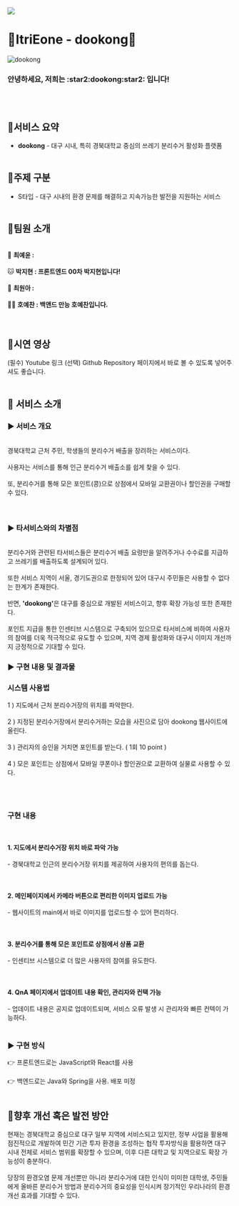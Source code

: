 <img src="https://capsule-render.vercel.app/api?type=waving&height=250&color=gradient&text=dookong&desc=%EC%93%B0%EB%A0%88%EA%B8%B0%20%EB%B6%84%EB%A6%AC%EC%88%98%EA%B1%B0%20%ED%99%9C%EC%84%B1%ED%99%94%20%ED%94%8C%EB%9E%AB%ED%8F%BC&descAlign=50&descAlignY=30">




# 🫛ItriEone - dookong🫛
![dookong](https://github.com/user-attachments/assets/7641dfab-6b4a-4434-a561-7e4217502f3a)
<h3>안녕하세요, 저희는 :star2:dookong:star2: 입니다!</h3>
<br></br>

## :round_pushpin:서비스 요약
- <b>dookong</b> - 대구 시내, 특히 경북대학교 중심의 쓰레기 분리수거 활성화 플랫폼
<br></br>
## :round_pushpin:주제 구분
-	S타입 - 대구 시내의 환경 문제를 해결하고 지속가능한 발전을 지원하는 서비스
  <br></br>
## :round_pushpin:팀원 소개
<br>:rabbit: <b>최예윤 :</b> </br>
<br>:cat: <b>박지현 : 프론트엔드 00차 박지현입니다!</b></br>
<br>:hamster: <b>최원아 :</b> </br>
<br>:polar_bear: <b> 호예찬 : 백앤드 만능 호예찬입니다.</b></br>
<br></br>
## :round_pushpin:시연 영상
(필수) Youtube 링크
(선택) Github Repository 페이지에서 바로 볼 수 있도록 넣어주셔도 좋습니다.
<br></br>
## :round_pushpin: 서비스 소개
### :arrow_forward: 서비스 개요
<br>경북대학교 근처 주민, 학생들의 분리수거 배출을 장려하는 서비스이다.</br>
<br>사용자는 서비스를 통해 인근 분리수거 배출소를 쉽게 찾을 수 있다.</br>
<br>또, 분리수거를 통해 모은 포인트(콩)으로 상점에서 모바일 교환권이나 할인권을 구매할 수 있다.</br>
<br></br>
### :arrow_forward: 타서비스와의 차별점
<br>분리수거와 관련된 타서비스들은 분리수거 배출 요령만을 알려주거나 수수료를 지급하고 쓰레기를 배출하도록 설계되어 있다.</br>
<br>또한 서비스 지역이 서울, 경기도권으로 한정되어 있어 대구시 주민들은 사용할 수 없다는 한계가 존재한다.</br>
<br>반면, <b>'dookong'</b>은 대구를 중심으로 개발된 서비스이고, 향후 확장 가능성 또한 존재한다.</br>
<br>포인트 지급을 통한 인센티브 시스템으로 구축되어 있으므로 타서비스에 비하여 사용자의 참여를 더욱 적극적으로 유도할 수 있으며, 지역 경제 활성화와 대구시 이미지 개선까지 긍정적으로 기대할 수 있다.

### :arrow_forward: 구현 내용 및 결과물
<h3>시스템 사용법</h3>
   1 ) 지도에서 근처 분리수거장의 위치를 파악한다.<br></br>
   2 ) 지정된 분리수거장에서 분리수거하는 모습을 사진으로 담아 dookong 웹사이트에 올린다.<br></br>
   3 ) 관리자의 승인을 거치면 포인트를 받는다. ( 1회 10 point )<br></br>
   4 ) 모은 포인트는 상점에서 모바일 쿠폰이나 할인권으로 교환하여 실물로 사용할 수 있다.<br></br>
   <br></br>
<h3>구현 내용</h3>
<br></br>
<b>1. 지도에서 분리수거장 위치 바로 파악 가능</b><br></br>
  - 경북대학교 인근의 분리수거장 위치를 제공하여 사용자의 편의를 돕는다.<br></br>
<br></br>
<b>2. 메인페이지에서 카메라 버튼으로 편리한 이미지 업로드 가능</b><br></br>
  - 웹사이트의 main에서 바로 이미지를 업로드할 수 있어 편리하다.<br></br>
<br></br>
<b>3. 분리수거를 통해 모은 포인트로 상점에서 상품 교환</b><br></br>
  - 인센티브 시스템으로 더 많은 사용자의 참여를 유도한다.<br></br>
     <br></br>
<b>4. QnA 페이지에서 업데이트 내용 확인, 관리자와 컨택 가능</b><br></br>
  - 업데이트 내용은 공지로 업데이트되며, 서비스 오류 발생 시 관리자와 빠른 컨텍이 가능하다.
<br></br>

### :arrow_forward: 구현 방식
:point_right: 프론트엔드로는 JavaScript와 React를 사용
<br></br>
:point_right: 백엔드로는 Java와 Spring을 사용. 배포 미정
<br></br>
## :round_pushpin:향후 개선 혹은 발전 방안
현재는 경북대학교 중심으로 대구 일부 지역에 서비스되고 있지만, 정부 사업을 활용해 점진적으로 개발하여 민간 기관 투자 환경을 조성하는 협작 투자방식을 활용하면 대구 시내 전체로 서비스 범위를 확장할 수 있으며, 이후 다른 대학교 및 지역으로도 확장 가능성이 충분하다.
<br></br>
당장의 환경오염 문제 개선뿐만 아니라 분리수거에 대한 인식이 미미한 대학생, 주민들에게 올바른 분리수거 방법과 분리수거의 중요성을 인식시켜 장기적인 우리나라의 환경 개선 효과를 기대할 수 있다.
<br></br>






